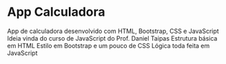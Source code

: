 # App Calculadora
App de calculadora desenvolvido com HTML, Bootstrap, CSS e JavaScript
Ideia vinda do curso de JavaScript do Prof. Daniel Taipas
Estrutura básica em HTML
Estilo em Bootstrap e um pouco de CSS
Lógica toda feita em JavaScript
